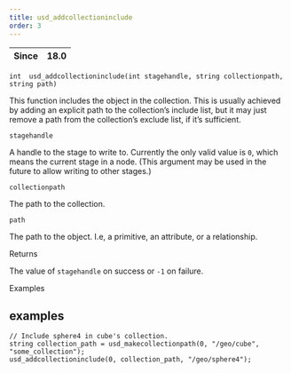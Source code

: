 ```yaml
---
title: usd_addcollectioninclude
order: 3
---
```

| Since | 18.0 |
| --- | --- |

`int  usd_addcollectioninclude(int stagehandle, string collectionpath, string path)`

This function includes the object in the collection. This is usually achieved by adding an explicit path to the collection’s include list, but it may just remove a path from the collection’s exclude list, if it’s sufficient.

`stagehandle`

A handle to the stage to write to. Currently the only valid value is `0`, which means the current stage in a node. (This argument may be used in the future to allow writing to other stages.)

`collectionpath`

The path to the collection.

`path`

The path to the object. I.e, a primitive, an attribute, or a relationship.

Returns

The value of `stagehandle` on success or `-1` on failure.

Examples

## examples

```vex
// Include sphere4 in cube's collection.
string collection_path = usd_makecollectionpath(0, "/geo/cube", "some_collection");
usd_addcollectioninclude(0, collection_path, "/geo/sphere4");

```
